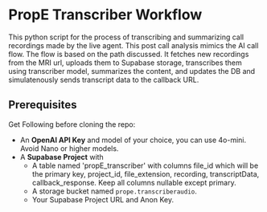# PropE Transcriber Workflow

This python script for the process of transcribing and summarizing call recordings made by the live agent. This post call analysis mimics the AI call flow. The flow is based on the path discussed. It fetches new recordings from the MRI url, uploads them to Supabase storage, transcribes them using transcriber model, summarizes the content, and updates the DB and simulatenously sends transcript data to the callback URL.

## Prerequisites

Get Following before cloning the repo:

*   An **OpenAI API Key** and model of your choice, you can use 4o-mini. Avoid Nano or higher models.
*   A **Supabase Project** with
    *   A table named 'propE_transcriber' with columns file_id which will be the primary key, project_id, file_extension, recording, transcriptData, callback_response. Keep all columns nullable except primary.
    *   A storage bucket named `prope.transcriberaudio`.
    *   Your Supabase Project URL and Anon Key.
